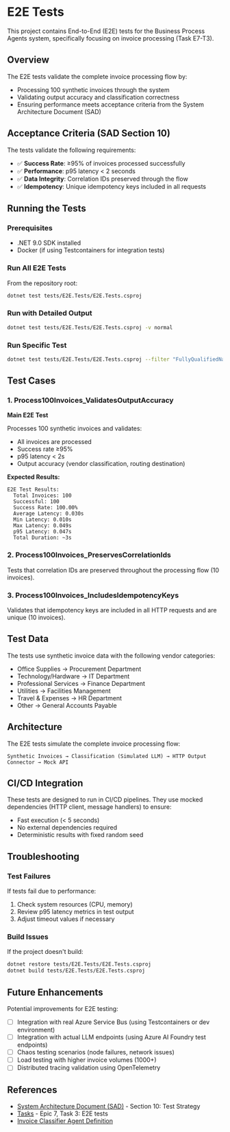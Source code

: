 # E2E Tests

This project contains End-to-End (E2E) tests for the Business Process Agents system, specifically focusing on invoice processing (Task E7-T3).

## Overview

The E2E tests validate the complete invoice processing flow by:
- Processing 100 synthetic invoices through the system
- Validating output accuracy and classification correctness
- Ensuring performance meets acceptance criteria from the System Architecture Document (SAD)

## Acceptance Criteria (SAD Section 10)

The tests validate the following requirements:
- ✅ **Success Rate**: ≥95% of invoices processed successfully
- ✅ **Performance**: p95 latency < 2 seconds
- ✅ **Data Integrity**: Correlation IDs preserved through the flow
- ✅ **Idempotency**: Unique idempotency keys included in all requests

## Running the Tests

### Prerequisites
- .NET 9.0 SDK installed
- Docker (if using Testcontainers for integration tests)

### Run All E2E Tests

From the repository root:

```bash
dotnet test tests/E2E.Tests/E2E.Tests.csproj
```

### Run with Detailed Output

```bash
dotnet test tests/E2E.Tests/E2E.Tests.csproj -v normal
```

### Run Specific Test

```bash
dotnet test tests/E2E.Tests/E2E.Tests.csproj --filter "FullyQualifiedName~Process100Invoices_ValidatesOutputAccuracy"
```

## Test Cases

### 1. Process100Invoices_ValidatesOutputAccuracy
**Main E2E Test**

Processes 100 synthetic invoices and validates:
- All invoices are processed
- Success rate ≥95%
- p95 latency < 2s
- Output accuracy (vendor classification, routing destination)

**Expected Results:**
```
E2E Test Results:
  Total Invoices: 100
  Successful: 100
  Success Rate: 100.00%
  Average Latency: 0.030s
  Min Latency: 0.010s
  Max Latency: 0.049s
  p95 Latency: 0.047s
  Total Duration: ~3s
```

### 2. Process100Invoices_PreservesCorrelationIds
Tests that correlation IDs are preserved throughout the processing flow (10 invoices).

### 3. Process100Invoices_IncludesIdempotencyKeys
Validates that idempotency keys are included in all HTTP requests and are unique (10 invoices).

## Test Data

The tests use synthetic invoice data with the following vendor categories:
- Office Supplies → Procurement Department
- Technology/Hardware → IT Department
- Professional Services → Finance Department
- Utilities → Facilities Management
- Travel & Expenses → HR Department
- Other → General Accounts Payable

## Architecture

The E2E tests simulate the complete invoice processing flow:

```
Synthetic Invoices → Classification (Simulated LLM) → HTTP Output Connector → Mock API
```

## CI/CD Integration

These tests are designed to run in CI/CD pipelines. They use mocked dependencies (HTTP client, message handlers) to ensure:
- Fast execution (< 5 seconds)
- No external dependencies required
- Deterministic results with fixed random seed

## Troubleshooting

### Test Failures

If tests fail due to performance:
1. Check system resources (CPU, memory)
2. Review p95 latency metrics in test output
3. Adjust timeout values if necessary

### Build Issues

If the project doesn't build:
```bash
dotnet restore tests/E2E.Tests/E2E.Tests.csproj
dotnet build tests/E2E.Tests/E2E.Tests.csproj
```

## Future Enhancements

Potential improvements for E2E testing:
- [ ] Integration with real Azure Service Bus (using Testcontainers or dev environment)
- [ ] Integration with actual LLM endpoints (using Azure AI Foundry test endpoints)
- [ ] Chaos testing scenarios (node failures, network issues)
- [ ] Load testing with higher invoice volumes (1000+)
- [ ] Distributed tracing validation using OpenTelemetry

## References

- [System Architecture Document (SAD)](../../sad.md) - Section 10: Test Strategy
- [Tasks](../../tasks.yaml) - Epic 7, Task 3: E2E tests
- [Invoice Classifier Agent Definition](../../agents/definitions/invoice-classifier.json)
